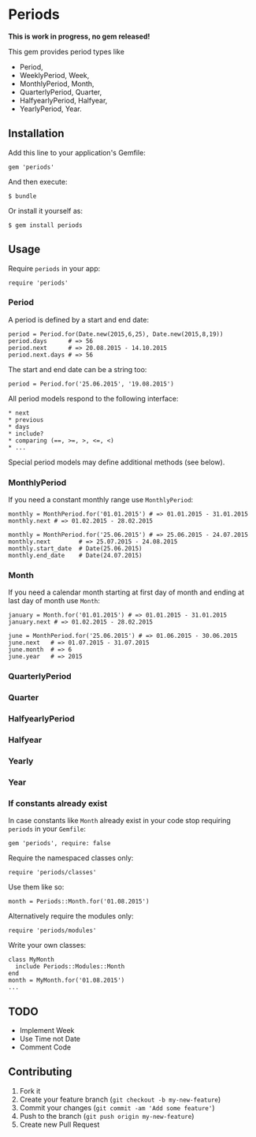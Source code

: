# Periods

**This is work in progress, no gem released!**

This gem provides period types like 

  * Period, 
  * WeeklyPeriod, Week, 
  * MonthlyPeriod, Month, 
  * QuarterlyPeriod, Quarter,
  * HalfyearlyPeriod, Halfyear,
  * YearlyPeriod, Year.

## Installation

Add this line to your application's Gemfile:

    gem 'periods'

And then execute:

    $ bundle

Or install it yourself as:

    $ gem install periods

## Usage

Require `periods` in your app:

    require 'periods'

### Period

A period is defined by a start and end date:

    period = Period.for(Date.new(2015,6,25), Date.new(2015,8,19))
    period.days      # => 56
    period.next      # => 20.08.2015 - 14.10.2015
    period.next.days # => 56

The start and end date can be a string too:

    period = Period.for('25.06.2015', '19.08.2015')

All period models respond to the following interface:

    * next
    * previous
    * days
    * include?
    * comparing (==, >=, >, <=, <)
    * ...

Special period models may define additional methods (see below).

### MonthlyPeriod

If you need a constant monthly range use `MonthlyPeriod`:

    monthly = MonthPeriod.for('01.01.2015') # => 01.01.2015 - 31.01.2015
    monthly.next # => 01.02.2015 - 28.02.2015

    monthly = MonthPeriod.for('25.06.2015') # => 25.06.2015 - 24.07.2015
    monthly.next        # => 25.07.2015 - 24.08.2015
    monthly.start_date  # Date(25.06.2015)
    monthly.end_date    # Date(24.07.2015)
    
### Month

If you need a calendar month starting at first day of month and ending at last day of month use `Month`:

    january = Month.for('01.01.2015') # => 01.01.2015 - 31.01.2015
    january.next # => 01.02.2015 - 28.02.2015

    june = MonthPeriod.for('25.06.2015') # => 01.06.2015 - 30.06.2015
    june.next   # => 01.07.2015 - 31.07.2015
    june.month  # => 6
    june.year   # => 2015

### QuarterlyPeriod

### Quarter

### HalfyearlyPeriod

### Halfyear

### Yearly

### Year

### If constants already exist

In case constants like `Month` already exist in your code stop requiring `periods` in your `Gemfile`:

    gem 'periods', require: false

Require the namespaced classes only:

    require 'periods/classes'

Use them like so:

    month = Periods::Month.for('01.08.2015')

Alternatively require the modules only:

    require 'periods/modules'

Write your own classes:

    class MyMonth
      include Periods::Modules::Month
    end
    month = MyMonth.for('01.08.2015')
    ...

## TODO

* Implement Week
* Use Time not Date
* Comment Code

## Contributing

1. Fork it
2. Create your feature branch (`git checkout -b my-new-feature`)
3. Commit your changes (`git commit -am 'Add some feature'`)
4. Push to the branch (`git push origin my-new-feature`)
5. Create new Pull Request
